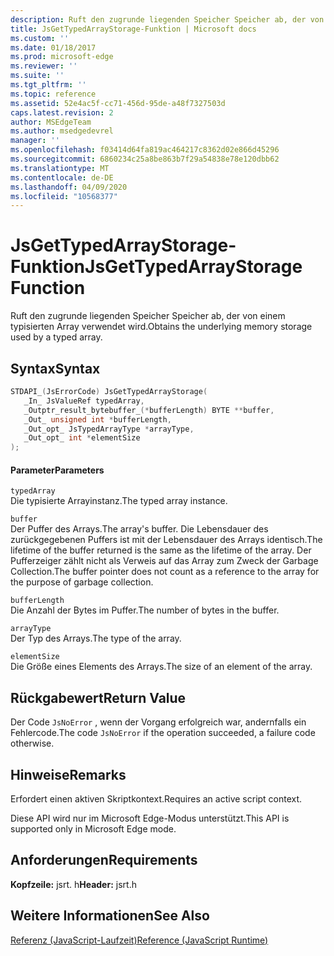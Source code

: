 ```yaml
---
description: Ruft den zugrunde liegenden Speicher Speicher ab, der von einem typisierten Array verwendet wird.
title: JsGetTypedArrayStorage-Funktion | Microsoft docs
ms.custom: ''
ms.date: 01/18/2017
ms.prod: microsoft-edge
ms.reviewer: ''
ms.suite: ''
ms.tgt_pltfrm: ''
ms.topic: reference
ms.assetid: 52e4ac5f-cc71-456d-95de-a48f7327503d
caps.latest.revision: 2
author: MSEdgeTeam
ms.author: msedgedevrel
manager: ''
ms.openlocfilehash: f03414d64fa819ac464217c8362d02e866d45296
ms.sourcegitcommit: 6860234c25a8be863b7f29a54838e78e120dbb62
ms.translationtype: MT
ms.contentlocale: de-DE
ms.lasthandoff: 04/09/2020
ms.locfileid: "10568377"
---
```

# <span data-ttu-id="2f4ef-103">JsGetTypedArrayStorage-Funktion</span><span class="sxs-lookup"><span data-stu-id="2f4ef-103">JsGetTypedArrayStorage Function</span></span>
<span data-ttu-id="2f4ef-104">Ruft den zugrunde liegenden Speicher Speicher ab, der von einem typisierten Array verwendet wird.</span><span class="sxs-lookup"><span data-stu-id="2f4ef-104">Obtains the underlying memory storage used by a typed array.</span></span>  
  
## <span data-ttu-id="2f4ef-105">Syntax</span><span class="sxs-lookup"><span data-stu-id="2f4ef-105">Syntax</span></span>  
  
```cpp  
STDAPI_(JsErrorCode) JsGetTypedArrayStorage(  
   _In_ JsValueRef typedArray,  
   _Outptr_result_bytebuffer_(*bufferLength) BYTE **buffer,  
   _Out_ unsigned int *bufferLength,  
   _Out_opt_ JsTypedArrayType *arrayType,  
   _Out_opt_ int *elementSize  
);  
```  
  
#### <span data-ttu-id="2f4ef-106">Parameter</span><span class="sxs-lookup"><span data-stu-id="2f4ef-106">Parameters</span></span>  
 `typedArray`  
 <span data-ttu-id="2f4ef-107">Die typisierte Arrayinstanz.</span><span class="sxs-lookup"><span data-stu-id="2f4ef-107">The typed array instance.</span></span>  
  
 `buffer`  
 <span data-ttu-id="2f4ef-108">Der Puffer des Arrays.</span><span class="sxs-lookup"><span data-stu-id="2f4ef-108">The array's buffer.</span></span> <span data-ttu-id="2f4ef-109">Die Lebensdauer des zurückgegebenen Puffers ist mit der Lebensdauer des Arrays identisch.</span><span class="sxs-lookup"><span data-stu-id="2f4ef-109">The lifetime of the buffer returned is the same as the lifetime of the array.</span></span> <span data-ttu-id="2f4ef-110">Der Pufferzeiger zählt nicht als Verweis auf das Array zum Zweck der Garbage Collection.</span><span class="sxs-lookup"><span data-stu-id="2f4ef-110">The buffer pointer does not count as a reference to the array for the purpose of garbage collection.</span></span>  
  
 `bufferLength`  
 <span data-ttu-id="2f4ef-111">Die Anzahl der Bytes im Puffer.</span><span class="sxs-lookup"><span data-stu-id="2f4ef-111">The number of bytes in the buffer.</span></span>  
  
 `arrayType`  
 <span data-ttu-id="2f4ef-112">Der Typ des Arrays.</span><span class="sxs-lookup"><span data-stu-id="2f4ef-112">The type of the array.</span></span>  
  
 `elementSize`  
 <span data-ttu-id="2f4ef-113">Die Größe eines Elements des Arrays.</span><span class="sxs-lookup"><span data-stu-id="2f4ef-113">The size of an element of the array.</span></span>  
  
## <span data-ttu-id="2f4ef-114">Rückgabewert</span><span class="sxs-lookup"><span data-stu-id="2f4ef-114">Return Value</span></span>  
 <span data-ttu-id="2f4ef-115">Der Code `JsNoError` , wenn der Vorgang erfolgreich war, andernfalls ein Fehlercode.</span><span class="sxs-lookup"><span data-stu-id="2f4ef-115">The code `JsNoError` if the operation succeeded, a failure code otherwise.</span></span>  
  
## <span data-ttu-id="2f4ef-116">Hinweise</span><span class="sxs-lookup"><span data-stu-id="2f4ef-116">Remarks</span></span>  
 <span data-ttu-id="2f4ef-117">Erfordert einen aktiven Skriptkontext.</span><span class="sxs-lookup"><span data-stu-id="2f4ef-117">Requires an active script context.</span></span>  
  
 <span data-ttu-id="2f4ef-118">Diese API wird nur im Microsoft Edge-Modus unterstützt.</span><span class="sxs-lookup"><span data-stu-id="2f4ef-118">This API is supported only in Microsoft Edge mode.</span></span>  
  
## <span data-ttu-id="2f4ef-119">Anforderungen</span><span class="sxs-lookup"><span data-stu-id="2f4ef-119">Requirements</span></span>  
 <span data-ttu-id="2f4ef-120">**Kopfzeile:** jsrt. h</span><span class="sxs-lookup"><span data-stu-id="2f4ef-120">**Header:** jsrt.h</span></span>  
  
## <span data-ttu-id="2f4ef-121">Weitere Informationen</span><span class="sxs-lookup"><span data-stu-id="2f4ef-121">See Also</span></span>  
 [<span data-ttu-id="2f4ef-122">Referenz (JavaScript-Laufzeit)</span><span class="sxs-lookup"><span data-stu-id="2f4ef-122">Reference (JavaScript Runtime)</span></span>](../chakra-hosting/reference-javascript-runtime.md)